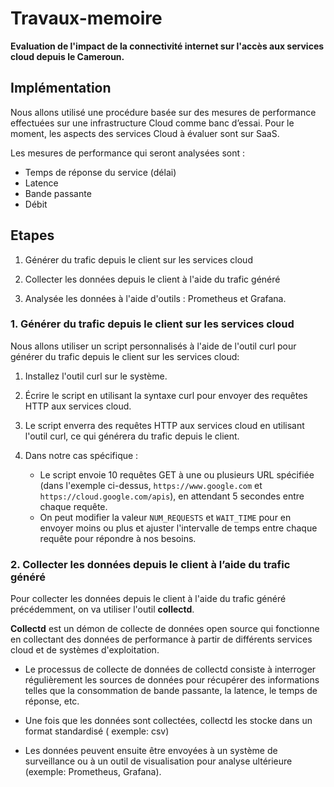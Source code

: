 # Travaux-memoire
**Evaluation de l'impact de la connectivité internet sur l'accès aux services cloud depuis le Cameroun.**

## Implémentation 
Nous allons utilisé une procédure basée sur des mesures de performance effectuées sur une infrastructure Cloud comme banc d’essai.
Pour le moment, les aspects des services Cloud à évaluer sont sur SaaS.

Les mesures de performance qui seront analysées sont :
- Temps de réponse du service (délai)
- Latence
- Bande passante
- Débit

## Etapes

1) Générer du trafic depuis le client sur les services cloud

2) Collecter les données depuis le client à l'aide du trafic généré

3) Analysée les données à l'aide d'outils : Prometheus et Grafana.


### 1. Générer du trafic depuis le client sur les services cloud

Nous allons  utiliser un script personnalisés à l'aide de l'outil curl pour générer du trafic depuis le client sur les services cloud:

1. Installez l'outil curl sur le système.
2. Écrire le script  en utilisant la syntaxe curl pour envoyer des requêtes HTTP aux services cloud.
3. Le script enverra  des requêtes HTTP aux services cloud en utilisant l'outil curl, ce qui générera du trafic depuis le client.
4. Dans notre cas spécifique :

	- Le script envoie 10 requêtes GET à une ou plusieurs URL spécifiée (dans l'exemple ci-dessus, `https://www.google.com` et `https://cloud.google.com/apis`), en attendant 5 secondes entre chaque requête.
	-  On peut modifier la valeur `NUM_REQUESTS` et `WAIT_TIME` pour en envoyer moins ou plus et ajuster l'intervalle de temps entre chaque requête pour répondre à nos besoins.

### 2.   Collecter les données depuis le client à l’aide du trafic généré

Pour collecter les données depuis le client à l'aide du trafic généré précédemment, on va  utiliser l'outil **collectd**.

**Collectd** est un démon de collecte de données open source qui fonctionne en collectant des données de performance à partir de différents services cloud et de systèmes d'exploitation.

- Le processus de collecte de données de collectd consiste à interroger régulièrement les sources de données pour récupérer des informations telles que  la consommation de bande passante, la latence, le temps de réponse, etc.

- Une fois que les données sont collectées, collectd les stocke dans un format standardisé ( exemple: csv)

- Les données peuvent ensuite être envoyées à un système de surveillance ou à un outil de visualisation pour analyse ultérieure (exemple: Prometheus, Grafana).
